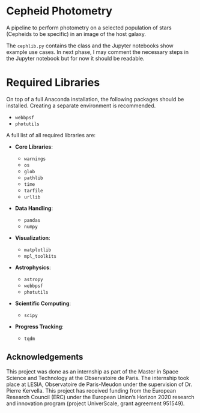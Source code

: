 # Cepheid Photometry
A pipeline to perform photometry on a selected population of stars (Cepheids to be specific) in an image of the host galaxy. 

The `cephlib.py` contains the class and the Jupyter notebooks show example use cases.
In next phase, I may comment the necessary steps in the Jupyter notebook but for now it should be readable.

# Required Libraries
On top of a full Anaconda installation, the following packages should be installed. Creating a separate environment is recommended.
- `webbpsf`
- `photutils`

A full list of all required libraries are: 

- **Core Libraries**:
  - `warnings`
  - `os`
  - `glob`
  - `pathlib`
  - `time`
  - `tarfile`
  - `urllib`

- **Data Handling**:
  - `pandas`
  - `numpy`

- **Visualization**:
  - `matplotlib`
  - `mpl_toolkits`

- **Astrophysics**:
  - `astropy`
  - `webbpsf`
  - `photutils`

- **Scientific Computing**:
  - `scipy`

- **Progress Tracking**:
  - `tqdm`
## Acknowledgements
This project was done as an internship as part of the Master in Space Science and Technology at the Observatoire de Paris. The internship took place at LESIA, Observatoire de Paris-Meudon under the supervision of Dr. Pierre Kervella. This project has received funding from the European Research Council (ERC) under the European Union’s Horizon 2020 research and innovation program (project UniverScale, grant agreement 951549).
